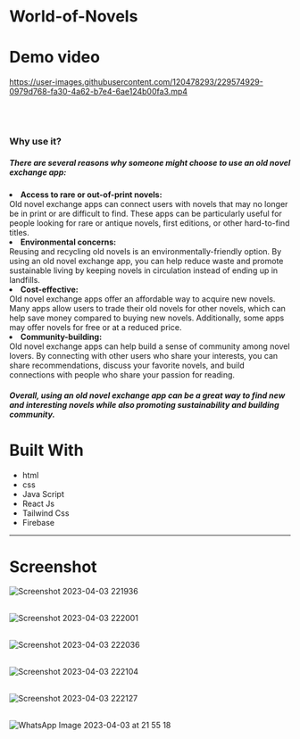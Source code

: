 # World-of-Novels

# Demo video



https://user-images.githubusercontent.com/120478293/229574929-0979d768-fa30-4a62-b7e4-6ae124b00fa3.mp4



<br />
<br />

<h3>Why use it?</h3>
<h5>There are several reasons why someone might choose to use an old novel exchange app:</h5
<ul>
  <li>
  <b>Access to rare or out-of-print novels:</b></br> Old novel exchange apps can connect users with novels that may no longer be in print or are difficult to find. These apps can be particularly useful for people looking for rare or antique novels, first editions, or other hard-to-find titles.
  </li>
  <li>
    <b>Environmental concerns:</b></br>Reusing and recycling old novels is an environmentally-friendly option. By using an old novel exchange app, you can help reduce waste and promote sustainable living by keeping novels in circulation instead of ending up in landfills.
  </li>
  <li>
  <b>Cost-effective:</b></br> Old novel exchange apps offer an affordable way to acquire new novels. Many apps allow users to trade their old novels for other novels, which can help save money compared to buying new novels. Additionally, some apps may offer novels for free or at a reduced price.
  </li>
  <li>
  <b>Community-building:</b><br> Old novel exchange apps can help build a sense of community among novel lovers. By connecting with other users who share your interests, you can share recommendations, discuss your favorite novels, and build connections with people who share your passion for reading.
  </li>
</ul>

<h5>Overall, using an old novel exchange app can be a great way to find new and interesting novels while also promoting sustainability and building community.
</h5>


# Built With

* html
* css
* Java Script
* React Js
* Tailwind Css
* Firebase

_____________________________________________________________________________________________________________________________________
# Screenshot

![Screenshot 2023-04-03 221936](https://user-images.githubusercontent.com/120478293/229576250-2f6a3ae4-7852-4568-a0e3-af2f641867b1.png)<br/><br />

![Screenshot 2023-04-03 222001](https://user-images.githubusercontent.com/120478293/229576300-df3fb2d4-9275-49ba-a219-5b343b3c6025.png)<br/><br />

![Screenshot 2023-04-03 222036](https://user-images.githubusercontent.com/120478293/229576329-5e7c24a3-edbe-4994-ad6e-305a2d2ec7c9.png)<br/><br />

![Screenshot 2023-04-03 222104](https://user-images.githubusercontent.com/120478293/229576355-7e116cae-2228-4e48-b669-13e9a145d9e4.png)<br/><br />

![Screenshot 2023-04-03 222127](https://user-images.githubusercontent.com/120478293/229576438-2917a7f1-1d0a-45e0-befe-17cae153629b.png)<br/><br />


![WhatsApp Image 2023-04-03 at 21 55 18](https://user-images.githubusercontent.com/120478293/229575185-3da1085d-776d-4c21-b205-e3b54afcd52a.jpeg)
<br/><br />





